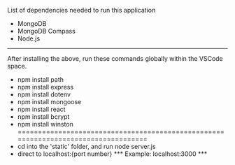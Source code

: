 List of dependencies needed to run this application 

- MongoDB
- MongoDB Compass
- Node.js
---------------------
After installing the above, run these commands globally within the VSCode space.
- npm install path
- npm install express
- npm install dotenv
- npm install mongoose
- npm install react 
- npm install bcrypt
- npm install winston
===================================================================================
- cd into the 'static' folder, and run node server.js
- direct to localhost:{port number}
  *** Example: localhost:3000 ***
